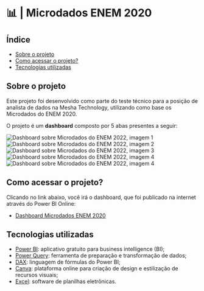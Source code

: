 # 📊 | Microdados ENEM 2020

## Índice

- [Sobre o projeto](#sobre-o-projeto)
- [Como acessar o projeto?](#como-acessar-o-projeto)
- [Tecnologias utilizadas](#tecnologias-utilizadas)

## Sobre o projeto

Este projeto foi desenvolvido como parte do teste técnico para a posição de analista de dados na Mesha Technology, utilizando como base os Microdados do ENEM 2020.

O projeto é um **dashboard** composto por 5 abas presentes a seguir:

![Dashboard sobre Microdados do ENEM 2022, imagem 1](https://imgur.com/iyiTOnP.png)
![Dashboard sobre Microdados do ENEM 2022, imagem 2](https://imgur.com/57KIEb7.png)
![Dashboard sobre Microdados do ENEM 2022, imagem 3](https://imgur.com/pR44QuX.png)
![Dashboard sobre Microdados do ENEM 2022, imagem 4](https://imgur.com/VENt2Eq.png)
![Dashboard sobre Microdados do ENEM 2022, imagem 4](https://imgur.com/kgyem39.png)

## Como acessar o projeto?

Clicando no link abaixo, você irá o dashboard, que foi publicado na internet através do Power BI Online:
* [Dashboard Microdados ENEM 2020](https://app.powerbi.com/view?r=eyJrIjoiZGI4YmIzZjYtNzczZS00MTFhLTlmMDctYjVlYWZhZmE3MWIwIiwidCI6IjFhYTZkOTc1LWMyZDMtNGZjYy04MDZmLWNjNDg0MjQzY2FhNyJ9&pageName=ReportSection)

## Tecnologias utilizadas
* [Power BI](https://powerbi.microsoft.com/pt-br/): aplicativo gratuito para business intelligence (BI);
* [Power Query](https://learn.microsoft.com/pt-br/power-query/power-query-what-is-power-query): ferramenta de preparação e transformação de dados;
* [DAX](https://learn.microsoft.com/pt-br/dax/): linguagem de fórmulas do Power BI;  
* [Canva](https://www.canva.com/pt_br/): plataforma online para criação de design e estilização de recursos visuais;
* [Excel](https://www.microsoft.com/pt-br/microsoft-365/excel): software de planilhas eletrônicas.
